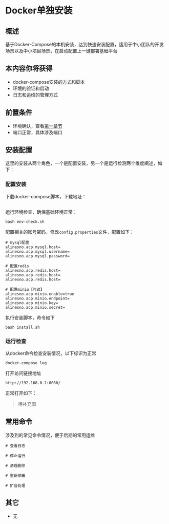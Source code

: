 # Docker单独安装

## 概述

基于Docker-Compose的本机安装，达到快速安装配置，适用于中小团队的开发场景以及中小项目场景，在启动配置上一键部署基础平台

## 本内容你将获得

- docker-compose安装的方式和脚本
- 环境的验证和启动
- 日志和运维的管理方式 

## 前置条件

- 环境确认，查看[第一章节](#)
- 端口正常，具体涉及端口

## 安装配置

这里的安装从两个角色，一个是配置安装，另一个是运行检测两个维度阐述，如下：

### 配置安装

下载docker-compose脚本，下载地址：
```shell

```

运行环境检查，确保基础环境正常：

```shell
bash env-check.sh
```

配置相关的账号密码，修改`config.properties`文件，配置如下：

```properties
# mysql配置
alinesno.acp.mysql.host=
alinesno.acp.mysql.username=
alinesno.acp.mysql.password=

# 配置redis
alinesno.acp.redis.host=
alinesno.acp.redis.host=
alinesno.acp.redis.host=

# 配置minio【可选】
alinesno.acp.minio.enable=true
alinesno.acp.minio.endpoint=
alinesno.acp.minio.key=
alinesno.acp.minio.secret=
```

执行安装脚本，命令如下
```shell 
bash install.sh
```

### 运行检查

从docker命令检查安装情况，以下标识为正常
```shell
docker-compose log 
```

打开访问链接地址
```shell
http://192.168.0.1:8080/
```

正常打开如下：

> 待补充图


## 常用命令

涉及到的常见命令情况，便于后期的常用运维

```shell
# 查看日志

# 停止运行

# 清理删除

# 重新部署

# 扩容处理

```

## 其它

- 无
